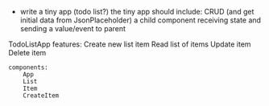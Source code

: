 - write a tiny app (todo list?)
	the tiny app should include:
		CRUD (and get initial data from JsonPlaceholder)
		a child component receiving state and sending a value/event to parent


TodoListApp
	features:
		Create new list item
		Read list of items
		Update item
		Delete item

	components:
		App
		List
		Item
		CreateItem
